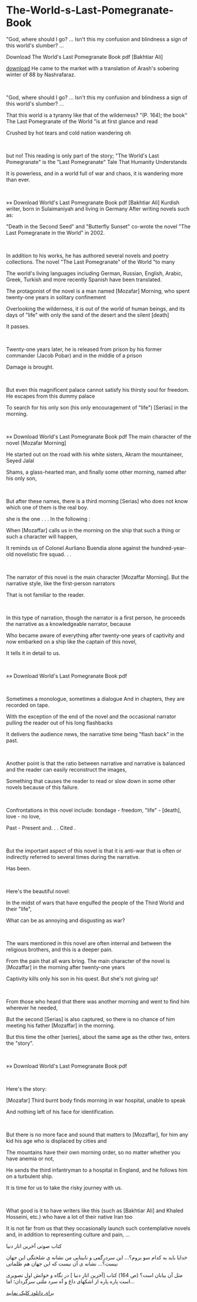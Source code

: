 # The-World-s-Last-Pomegranate-Book
"God, where should I go? ... Isn't this my confusion and blindness a sign of this world's slumber? ...

Download The World's Last Pomegranate Book pdf [Bakhtiar Ali]

[download](https://mokas.ir/%D8%AF%D8%A7%D9%86%D9%84%D9%88%D8%AF-%DA%A9%D8%AA%D8%A7%D8%A8-%D8%A2%D8%AE%D8%B1%DB%8C%D9%86-%D8%A7%D9%86%D8%A7%D8%B1-%D8%AF%D9%86%DB%8C%D8%A7-%D8%A8%D8%AE%D8%AA%DB%8C%D8%A7%D8%B1-%D8%B9%D9%84%DB%8C/)
He came to the market with a translation of Arash's sobering winter of 88 by Nashrafaraz.

 

"God, where should I go? ... Isn't this my confusion and blindness a sign of this world's slumber? ...

That this world is a tyranny like that of the wilderness? ”(P. 164); the book“ The Last Pomegranate of the World ”is at first glance and read

Crushed by hot tears and cold nation wandering oh

 

but no! This reading is only part of the story; "The World's Last Pomegranate" is the "Last Pomegranate" Tale That Humanity Understands

It is powerless, and in a world full of war and chaos, it is wandering more than ever.

 

»» Download World's Last Pomegranate Book pdf
[Bakhtiar Ali] Kurdish writer, born in Sulaimaniyah and living in Germany
After writing novels such as:

"Death in the Second Seed" and "Butterfly Sunset" co-wrote the novel "The Last Pomegranate in the World" in 2002.

 

In addition to his works, he has authored several novels and poetry collections. The novel "The Last Pomegranate" of the World "to many

The world's living languages ​​including German, Russian, English, Arabic, Greek, Turkish and more recently Spanish have been translated.

The protagonist of the novel is a man named [Mozafar] Morning, who spent twenty-one years in solitary confinement

Overlooking the wilderness, it is out of the world of human beings, and its days of "life" with only the sand of the desert and the silent [death]

It passes.

 

Twenty-one years later, he is released from prison by his former commander (Jacob Pobar) and in the middle of a prison

Damage is brought.

 

But even this magnificent palace cannot satisfy his thirsty soul for freedom. He escapes from this dummy palace

To search for his only son (his only encouragement of "life") [Serias] in the morning.

 

»» Download World's Last Pomegranate Book pdf
The main character of the novel [Mozafar Morning]
 

He started out on the road with his white sisters, Akram the mountaineer, Seyed Jalal

Shams, a glass-hearted man, and finally some other morning, named after his only son,

 

But after these names, there is a third morning [Serias] who does not know which one of them is the real boy.

she is the one . . .
In the following :
 

When [Mozaffar] calls us in the morning on the ship that such a thing or such a character will happen,

It reminds us of Colonel Aurliano Buendia alone against the hundred-year-old novelistic fire squad. . .

 

The narrator of this novel is the main character [Mozaffar Morning]. But the narrative style, like the first-person narrators

That is not familiar to the reader.

 

In this type of narration, though the narrator is a first person, he proceeds the narrative as a knowledgeable narrator, because

Who became aware of everything after twenty-one years of captivity and now embarked on a ship like the captain of this novel,

It tells it in detail to us.

 

»» Download World's Last Pomegranate Book pdf

 

Sometimes a monologue, sometimes a dialogue
And in chapters, they are recorded on tape.

With the exception of the end of the novel and the occasional narrator pulling the reader out of his long flashbacks

It delivers the audience news, the narrative time being "flash back" in the past.

 

Another point is that the ratio between narrative and narrative is balanced and the reader can easily reconstruct the images,

Something that causes the reader to read or slow down in some other novels because of this failure.

 

Confrontations in this novel include: bondage - freedom, "life" - [death], love - no love,

Past - Present and. . . Cited .

 

But the important aspect of this novel is that it is anti-war that is often or indirectly referred to several times during the narrative.

Has been.

 

Here's the beautiful novel:
 

In the midst of wars that have engulfed the people of the Third World and their "life",

What can be as annoying and disgusting as war?

 

The wars mentioned in this novel are often internal and between the religious brothers, and this is a deeper pain.

From the pain that all wars bring. The main character of the novel is [Mozaffar] in the morning after twenty-one years

Captivity kills only his son in his quest. But she's not giving up!

 

From those who heard that there was another morning and went to find him wherever he needed,

But the second [Serias] is also captured, so there is no chance of him meeting his father [Mozaffar] in the morning.

But this time the other [series], about the same age as the other two, enters the "story".

 

»» Download World's Last Pomegranate Book pdf

 

Here's the story:
 

[Mozafar] Third burnt body finds morning in war hospital, unable to speak

And nothing left of his face for identification.

 

But there is no more face and sound that matters to [Mozaffar], for him any kid his age who is displaced by cities and

The mountains have their own morning order, so no matter whether you have anemia or not,

He sends the third infantryman to a hospital in England, and he follows him on a turbulent ship.

It is time for us to take the risky journey with us.

 

What good is it to have writers like this (such as [Bakhtiar Ali] and Khaled Hosseini, etc.) who have a lot of their native Iran too

It is not far from us that they occasionally launch such contemplative novels and, in addition to representing culture and pain, ...


کتاب صوتی آخرین انار دنیا
 
 خدایا باید به کدام سو بروم؟… این سردرگمی و نابینایی من نشانه ي شلختگی این جهان نیست؟… نشانه ی آن نیست که این جهان هم ظلماتی 
 
 مثل آن بیابان است؟  (ص 164)  كتاب [آخرین انار دنیا ] در نگاه و خوانش اول تصویری است پاره پاره از اشکهای داغ و آه سرد ملتی سرگردان؛ اما…
 
 
 [برای دانلود کلیک نمایید](https://mokas.ir/%D8%AF%D8%A7%D9%86%D9%84%D9%88%D8%AF-%DA%A9%D8%AA%D8%A7%D8%A8-%D8%A2%D8%AE%D8%B1%DB%8C%D9%86-%D8%A7%D9%86%D8%A7%D8%B1-%D8%AF%D9%86%DB%8C%D8%A7-%D8%A8%D8%AE%D8%AA%DB%8C%D8%A7%D8%B1-%D8%B9%D9%84%DB%8C/)

